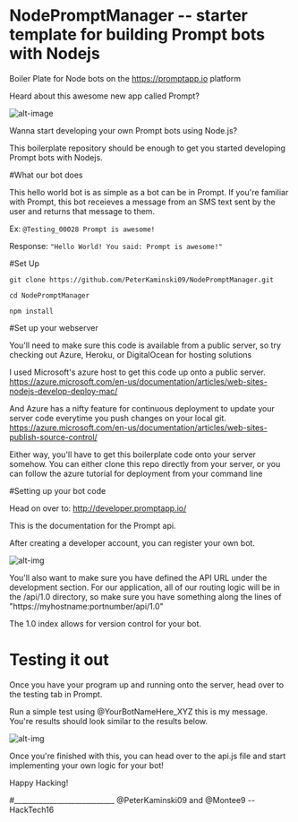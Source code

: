 # NodePromptManager -- starter template for building Prompt bots with Nodejs

Boiler Plate for Node bots on the https://promptapp.io platform

Heard about this awesome new app called Prompt? 

![alt-image](https://cloud.githubusercontent.com/assets/5935411/13377108/d54d2cce-dd81-11e5-9d9e-4bfd250e5a2d.JPEG)

Wanna start developing your own Prompt bots using Node.js? 

This boilerplate repository should be enough to get you started developing Prompt bots with Nodejs. 

#What our bot does

This hello world bot is as simple as a bot can be in Prompt. If you're familiar with Prompt, this bot receieves a message from an SMS text sent by the user and returns that message to them. 

Ex: ```@Testing_00028 Prompt is awesome!```

Response: ```"Hello World! You said: Prompt is awesome!"```

#Set Up

```git clone https://github.com/PeterKaminski09/NodePromptManager.git```

```cd NodePromptManager```

```npm install```

#Set up your webserver

You'll need to make sure this code is available from a public server, so try checking out Azure, Heroku, or DigitalOcean for hosting solutions

I used Microsoft's azure host to get this code up onto a public server. 
https://azure.microsoft.com/en-us/documentation/articles/web-sites-nodejs-develop-deploy-mac/

And Azure has a nifty feature for continuous deployment to update your server code everytime you push changes on your local git. 
https://azure.microsoft.com/en-us/documentation/articles/web-sites-publish-source-control/

Either way, you'll have to get this boilerplate code onto your server somehow. You can either clone this repo directly from your server, or you can follow the azure tutorial for deployment from your command line

#Setting up your bot code

Head on over to: http://developer.promptapp.io/

This is the documentation for the Prompt api. 

After creating a developer account, you can register your own bot.

![alt-img](https://cloud.githubusercontent.com/assets/5935411/13376998/8082e3b2-dd7e-11e5-8aca-833195a43d64.JPEG)

You'll also want to make sure you have defined the API URL under the development section. For our application, all of our routing logic will be in the /api/1.0 directory, 
so make sure you have something along the lines of "https://myhostname:portnumber/api/1.0"

The 1.0 index allows for version control for your bot. 

# Testing it out

Once you have your program up and running onto the server, head over to the testing tab in Prompt. 

Run a simple test using @YourBotNameHere_XYZ this is my message. You're results should look similar to the results below. 

![alt-img](https://cloud.githubusercontent.com/assets/5935411/13377053/9bd1b0de-dd7f-11e5-999d-0bee0fdaf046.JPEG)

Once you're finished with this, you can head over to the api.js file and start implementing your own logic for your bot! 

Happy Hacking!

#____________________________
@PeterKaminski09 and @Montee9 -- HackTech16
